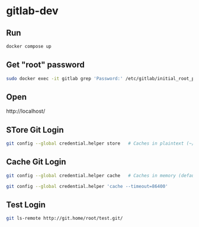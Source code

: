 # gitlab-dev

## Run
```sh
docker compose up
```

## Get "root" password
```sh
sudo docker exec -it gitlab grep 'Password:' /etc/gitlab/initial_root_password
```


## Open
http://localhost/


## STore Git Login

```sh
git config --global credential.helper store   # Caches in plaintext (~/.git-credentials)
```

## Cache Git Login

```sh
git config --global credential.helper cache   # Caches in memory (default 15 minutes)
```

```sh
git config --global credential.helper 'cache --timeout=86400'
```

## Test Login

```sh
git ls-remote http://git.home/root/test.git/
```